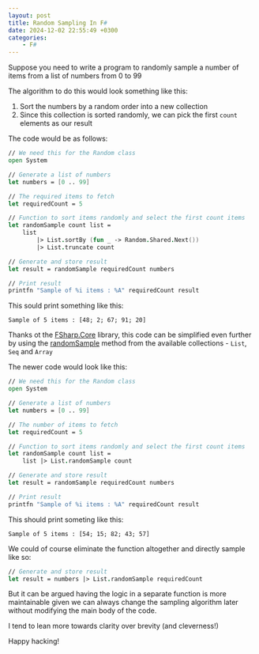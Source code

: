 ```yaml
---
layout: post
title: Random Sampling In F#
date: 2024-12-02 22:55:49 +0300
categories:
    - F#
---
```


Suppose you need to write a program to randomly sample a number of items from a list of numbers from 0 to 99

The algorithm to do this would look something like this:

1. Sort the numbers by a random order into a new collection
2. Since this collection is sorted randomly, we can pick the first `count` elements as our result

The code would be as follows:

```fsharp
// We need this for the Random class
open System

// Generate a list of numbers
let numbers = [0 .. 99]

// The required items to fetch
let requiredCount = 5

// Function to sort items randomly and select the first count items
let randomSample count list =
    list 
        |> List.sortBy (fun _ -> Random.Shared.Next()) 
        |> List.truncate count

// Generate and store result
let result = randomSample requiredCount numbers

// Print result
printfn "Sample of %i items : %A" requiredCount result
```

This sould print something like this:

```plaintext
Sample of 5 items : [48; 2; 67; 91; 20]
```

Thanks ot the [FSharp.Core](https://www.nuget.org/packages/fsharp.core/) library, this code can be simplified even further by using the [randomSample](https://fsharp.github.io/fsharp-core-docs/reference/fsharp-collections-listmodule.html#randomSample) method from the available collections - `List`, `Seq` and `Array`

The newer code would look like this:

```fsharp
// We need this for the Random class
open System

// Generate a list of numbers
let numbers = [0 .. 99]

// The number of items to fetch
let requiredCount = 5

// Function to sort items randomly and select the first count items
let randomSample count list =
    list |> List.randomSample count

// Generate and store result
let result = randomSample requiredCount numbers

// Print result
printfn "Sample of %i items : %A" requiredCount result
```

This should print someting like this:

```plaintext
Sample of 5 items : [54; 15; 82; 43; 57]
```
We could of course eliminate the function altogether and directly sample like so:

```fsharp
// Generate and store result
let result = numbers |> List.randomSample requiredCount
```

But it can be argued having the logic in a separate function is more maintainable given we can always change the sampling algorithm later without modifying the main body of the code.

I tend to lean more towards clarity over brevity (and cleverness!)

Happy hacking!